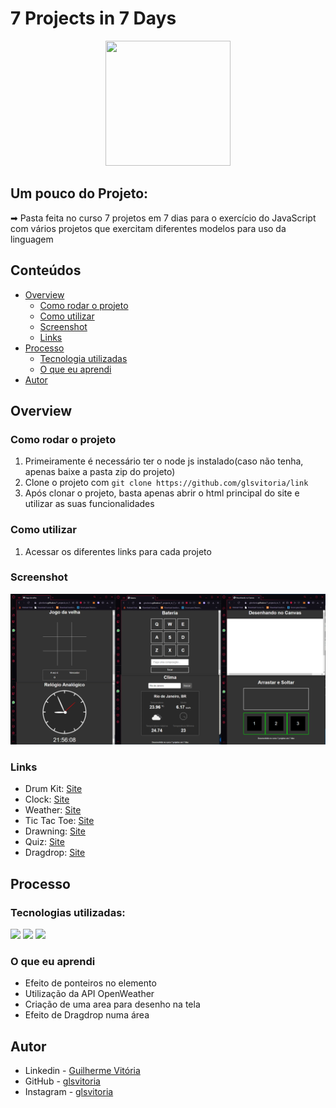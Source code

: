 # 7 Projects in 7 Days
<p align="center">
  <img src="https://img.icons8.com/plasticine/2x/circled-play.png" width="200px" height="200px"/></p>
<p align="center">

## Um pouco do Projeto:

➡ Pasta feita no curso 7 projetos em 7 dias para o exercício do JavaScript com vários projetos que exercitam diferentes modelos para uso da linguagem

## Conteúdos

- [Overview](#overview)
  - [Como rodar o projeto](#como-rodar-o-projeto)
  - [Como utilizar](#como-utilizar-o-projeto)
  - [Screenshot](#screenshot)
  - [Links](#links)
- [Processo](#processo)
  - [Tecnologia utilizadas](#tecnologias-utilizadas)
  - [O que eu aprendi](#oque-eu-aprendi)
- [Autor](#autor)

## Overview

### Como rodar o projeto

 1. Primeiramente é necessário ter o node js instalado(caso não tenha, apenas baixe a pasta zip do projeto) 
 2. Clone o projeto com `git clone https://github.com/glsvitoria/link`
 3. Após clonar o projeto, basta apenas abrir o html principal do site e utilizar as suas funcionalidades

### Como utilizar

 1. Acessar os diferentes links para cada projeto

### Screenshot
![](./Screenshot.PNG)
### Links
- Drum Kit: [Site](https://glsvitoria.github.io/7_projects_in_7_days/1_drum_kit/)
- Clock: [Site](https://glsvitoria.github.io/7_projects_in_7_days/2_clock/)
- Weather: [Site](https://glsvitoria.github.io/7_projects_in_7_days/3_weather/)
- Tic Tac Toe: [Site](https://glsvitoria.github.io/7_projects_in_7_days/4_tic_tac_toe/)
- Drawning: [Site](https://glsvitoria.github.io/7_projects_in_7_days/5_drawing/)
- Quiz: [Site](https://glsvitoria.github.io/7_projects_in_7_days/6_quiz/)
- Dragdrop: [Site](https://glsvitoria.github.io/7_projects_in_7_days/7_dragdop/)

## Processo

### Tecnologias utilizadas:

[<img src="https://img.shields.io/badge/HTML5-E34F26?style=for-the-badge&logo=html5&logoColor=white" />](https://github.com/glsvitoria)
[<img src="https://img.shields.io/badge/CSS3-1572B6?style=for-the-badge&logo=css3&logoColor=white" />](https://github.com/glsvitoria)
[<img src="https://img.shields.io/static/v1?label=&message=JS&color=yellowgreen&style=for-the-badge&logo=JavaScript&logoColor=white" />](https://github.com/glsvitoria)

### O que eu aprendi
 - Efeito de ponteiros no elemento
 - Utilização da API OpenWeather
 - Criação de uma area para desenho na tela
 - Efeito de Dragdrop numa área

## Autor
- Linkedin - [Guilherme Vitória](https://www.linkedin.com/in/glsvitoria/)
- GitHub - [glsvitoria](https://github.com/glsvitoria)
- Instagram - [glsvitoria](https://www.instagram.com/glsvitoria/)
